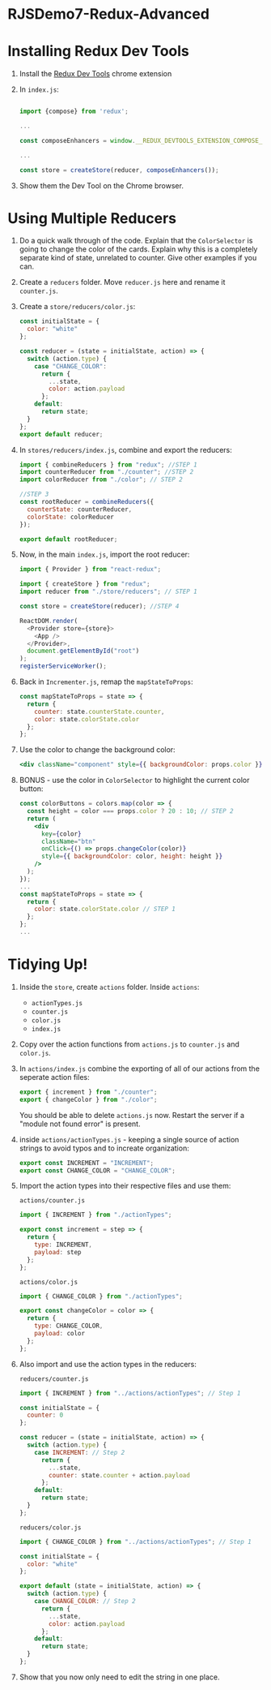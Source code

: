 # RJSDemo7-Redux-Advanced

# Installing Redux Dev Tools

1. Install the [Redux Dev Tools](https://chrome.google.com/webstore/detail/redux-devtools/lmhkpmbekcpmknklioeibfkpmmfibljd?hl=en) chrome extension

2. In `index.js`:

   ```javascript

   import {compose} from 'redux';

   ...

   const composeEnhancers = window.__REDUX_DEVTOOLS_EXTENSION_COMPOSE__ || compose;

   ...

   const store = createStore(reducer, composeEnhancers());
   ```

3. Show them the Dev Tool on the Chrome browser.

# Using Multiple Reducers

1.  Do a quick walk through of the code. Explain that the `ColorSelector` is going to change the color of the cards. Explain why this is a completely separate kind of state, unrelated to counter. Give other examples if you can.

2.  Create a `reducers` folder. Move `reducer.js` here and rename it `counter.js`.

3.  Create a `store/reducers/color.js`:

    ```javascript
    const initialState = {
      color: "white"
    };

    const reducer = (state = initialState, action) => {
      switch (action.type) {
        case "CHANGE_COLOR":
          return {
            ...state,
            color: action.payload
          };
        default:
          return state;
      }
    };
    export default reducer;
    ```

4.  In `stores/reducers/index.js`, combine and export the reducers:

    ```javascript
    import { combineReducers } from "redux"; //STEP 1
    import counterReducer from "./counter"; //STEP 2
    import colorReducer from "./color"; // STEP 2

    //STEP 3
    const rootReducer = combineReducers({
      counterState: counterReducer,
      colorState: colorReducer
    });

    export default rootReducer;
    ```

5.  Now, in the main `index.js`, import the root reducer:

    ```javascript
    import { Provider } from "react-redux";

    import { createStore } from "redux";
    import reducer from "./store/reducers"; // STEP 1

    const store = createStore(reducer); //STEP 4

    ReactDOM.render(
      <Provider store={store}>
        <App />
      </Provider>,
      document.getElementById("root")
    );
    registerServiceWorker();
    ```

6.  Back in `Incrementer.js`, remap the `mapStateToProps`:

    ```javascript
    const mapStateToProps = state => {
      return {
        counter: state.counterState.counter,
        color: state.colorState.color
      };
    };
    ```

7.  Use the color to change the background color:

    ```jsx
    <div className="component" style={{ backgroundColor: props.color }}>
    ```

8.  BONUS - use the color in `ColorSelector` to highlight the current color button:

    ```jsx
    const colorButtons = colors.map(color => {
      const height = color === props.color ? 20 : 10; // STEP 2
      return (
        <div
          key={color}
          className="btn"
          onClick={() => props.changeColor(color)}
          style={{ backgroundColor: color, height: height }}
        />
      );
    });
    ...
    const mapStateToProps = state => {
      return {
        color: state.colorState.color // STEP 1
      };
    };
    ...
    ```

# Tidying Up!

1. Inside the `store`, create `actions` folder. Inside `actions`:

   - `actionTypes.js`
   - `counter.js`
   - `color.js`
   - `index.js`

2. Copy over the action functions from `actions.js` to `counter.js` and `color.js`.

3. In `actions/index.js` combine the exporting of all of our actions from the seperate action files:

   ```javascript
   export { increment } from "./counter";
   export { changeColor } from "./color";
   ```

   You should be able to delete `actions.js` now.
   Restart the server if a "module not found error" is present.

4. inside `actions/actionTypes.js` - keeping a single source of action strings to avoid typos and to increate organization:

   ```javascript
   export const INCREMENT = "INCREMENT";
   export const CHANGE_COLOR = "CHANGE_COLOR";
   ```

5. Import the action types into their respective files and use them:

   `actions/counter.js`

   ```javascript
   import { INCREMENT } from "./actionTypes";

   export const increment = step => {
     return {
       type: INCREMENT,
       payload: step
     };
   };
   ```

   `actions/color.js`

   ```javascript
   import { CHANGE_COLOR } from "./actionTypes";

   export const changeColor = color => {
     return {
       type: CHANGE_COLOR,
       payload: color
     };
   };
   ```

6. Also import and use the action types in the reducers:

   `reducers/counter.js`

   ```javascript
   import { INCREMENT } from "../actions/actionTypes"; // Step 1

   const initialState = {
     counter: 0
   };

   const reducer = (state = initialState, action) => {
     switch (action.type) {
       case INCREMENT: // Step 2
         return {
           ...state,
           counter: state.counter + action.payload
         };
       default:
         return state;
     }
   };
   ```

   `reducers/color.js`

   ```javascript
   import { CHANGE_COLOR } from "../actions/actionTypes"; // Step 1

   const initialState = {
     color: "white"
   };

   export default (state = initialState, action) => {
     switch (action.type) {
       case CHANGE_COLOR: // Step 2
         return {
           ...state,
           color: action.payload
         };
       default:
         return state;
     }
   };
   ```

7. Show that you now only need to edit the string in one place.

